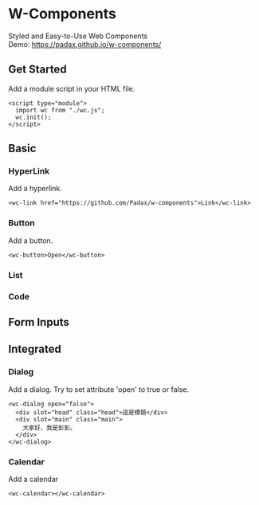 # W-Components
Styled and Easy-to-Use Web Components  
Demo: https://padax.github.io/w-components/

## Get Started
Add a module script in your HTML file.
```
<script type="module">
  import wc from "./wc.js";
  wc.init();
</script>
```

## Basic

### HyperLink
Add a hyperlink.
```
<wc-link href="https://github.com/Padax/w-components">Link</wc-link>
```

### Button
Add a button.
```
<wc-button>Open</wc-button>
```

### List

### Code

## Form Inputs

## Integrated

### Dialog
Add a dialog. Try to set attribute 'open' to true or false.
```
<wc-dialog open="false">
  <div slot="head" class="head">這是標題</div>
  <div slot="main" class="main">
    大家好，我是彭彭。
  </div>
</wc-dialog>
```

### Calendar
Add a calendar
```
<wc-calendar></wc-calendar>
```
